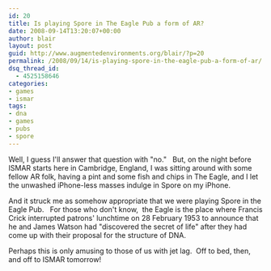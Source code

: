 ```yaml
---
id: 20
title: Is playing Spore in The Eagle Pub a form of AR?
date: 2008-09-14T13:20:07+00:00
author: blair
layout: post
guid: http://www.augmentedenvironments.org/blair/?p=20
permalink: /2008/09/14/is-playing-spore-in-the-eagle-pub-a-form-of-ar/
dsq_thread_id:
  - 4525158646
categories:
- games
- ismar
tags:
- dna
- games
- pubs
- spore
---
```


Well, I guess I'll answer that question with "no."   But, on the night before ISMAR starts here in Cambridge, England, I was sitting around with some fellow AR folk, having a pint and some fish and chips in The Eagle, and I let the unwashed iPhone-less masses indulge in Spore on my iPhone.

And it struck me as somehow appropriate that we were playing Spore in the Eagle Pub.   For those who don't know,  the Eagle is the place where Francis Crick interrupted patrons' lunchtime on 28 February 1953 to announce that he and James Watson had "discovered the secret of life" after they had come up with their proposal for the structure of DNA. 

Perhaps this is only amusing to those of us with jet lag.  Off to bed, then, and off to ISMAR tomorrow!
